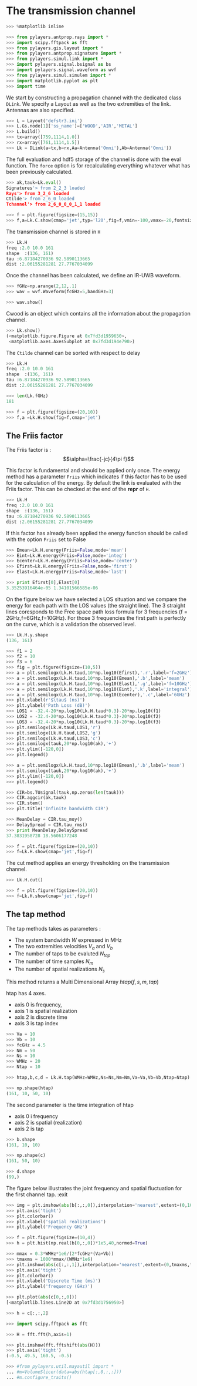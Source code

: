 # The transmission channel

```python
>>> %matplotlib inline
```

```python
>>> from pylayers.antprop.rays import *
>>> import scipy.fftpack as fft
>>> from pylayers.gis.layout import *
>>> from pylayers.antprop.signature import *
>>> from pylayers.simul.link import *
>>> import pylayers.signal.bsignal as bs
>>> import pylayers.signal.waveform as wvf
>>> from pylayers.simul.simulem import *
>>> import matplotlib.pyplot as plt
>>> import time
```

We start by constructing a propagation channel with the dedicated class `DLink`.
We specify a Layout as well as the two extremities of the link. Antennas are also specified.

```python
>>> L = Layout('defstr3.ini')
>>> L.Gs.node[1]['ss_name']=['WOOD','AIR','METAL']
>>> L.build()
>>> tx=array([759,1114,1.0])
>>> rx=array([761,1114,1.5])
>>> Lk = DLink(a=tx,b=rx,Aa=Antenna('Omni'),Ab=Antenna('Omni'))
```

The full evaluation and hdf5 storage of the channel is done with the eval function. The `force` option is for recalculating everything whatever what has been previously calculated.

```python
>>> ak,tauk=Lk.eval()
Signatures'> from 2_2_3 loaded
Rays'> from 3_2_6 loaded
Ctilde'> from 2_6_0 loaded
Tchannel'> from 2_6_0_0_0_1_1 loaded
```

```python
>>> f = plt.figure(figsize=(15,15))
>>> f,a=Lk.C.show(cmap='jet',typ='l20',fig=f,vmin=-100,vmax=-20,fontsize=22)
```

The transmission channel is stored in `H`

```python
>>> Lk.H
freq :2.0 10.0 161
shape  :(136, 161)
tau :6.87184270936 92.5890113665
dist :2.06155281281 27.7767034099
```

Once the channel has been calculated, we define an IR-UWB waveform.

```python
>>> fGHz=np.arange(2,12,.1)
>>> wav = wvf.Waveform(fcGHz=5,bandGHz=3)
```

```python
>>> wav.show()
```

Cwood is an object which contains all the information about the
propagation channel.

```python
>>> Lk.show()
(<matplotlib.figure.Figure at 0x7fd3d1959650>,
 <matplotlib.axes.AxesSubplot at 0x7fd3d194e790>)
```

The `Ctilde` channel can be sorted with respect to delay

```python
>>> Lk.H
freq :2.0 10.0 161
shape  :(136, 161)
tau :6.87184270936 92.5890113665
dist :2.06155281281 27.7767034099
```

```python
>>> len(Lk.fGHz)
181
```

```python
>>> f = plt.figure(figsize=(20,10))
>>> f,a =Lk.H.show(fig=f,cmap='jet')
```

## The Friis factor

The Friis factor is : $$\alpha=\frac{-jc}{4\pi f}$$

This factor is fundamental and should be applied only once. The energy method has a parameter `Friis` which indicates if this factor has to be used for the calculation of the energy. By default the link is evaluated with the Friis factor. This can be checked at the end of the __repr__ of `H`.

```python
>>> Lk.H
freq :2.0 10.0 161
shape  :(136, 161)
tau :6.87184270936 92.5890113665
dist :2.06155281281 27.7767034099
```

If this factor has already been applied the energy function should be called with the option `Friis` set to False

```python
>>> Emean=Lk.H.energy(Friis=False,mode='mean')
>>> Eint=Lk.H.energy(Friis=False,mode='integ')
>>> Ecenter=Lk.H.energy(Friis=False,mode='center')
>>> Efirst=Lk.H.energy(Friis=False,mode='first')
>>> Elast=Lk.H.energy(Friis=False,mode='last')
```

```python
>>> print Efirst[0],Elast[0]
3.35253916464e-05 1.34101566585e-06
```

On the figure below we have selected a LOS situation and we compare the energy for each path with the LOS values (the straight line). The 3 straight lines coresponds to the Free space path loss formula for 3 frequencies (f = 2GHz,f=6GHz,f=10GHz). For those 3 frequencies the first path is perfectly on the curve, which is a validation the observed level.

```python
>>> Lk.H.y.shape
(136, 161)
```

```python
>>> f1 = 2
>>> f2 = 10
>>> f3 = 6
>>> fig = plt.figure(figsize=(10,5))
>>> a = plt.semilogx(Lk.H.taud,10*np.log10(Efirst),'.r',label='f=2GHz')
>>> a = plt.semilogx(Lk.H.taud,10*np.log10(Emean),'.b',label='mean')
>>> a = plt.semilogx(Lk.H.taud,10*np.log10(Elast),'.g',label='f=10GHz')
>>> a = plt.semilogx(Lk.H.taud,10*np.log10(Eint),'.k',label='integral')
>>> a = plt.semilogx(Lk.H.taud,10*np.log10(Ecenter),'.c',label='6GHz')
>>> plt.xlabel(r'$\tau$ (ns)')
>>> plt.ylabel('Path Loss (dB)')
>>> LOS1 = -32.4-20*np.log10(Lk.H.taud*0.3)-20*np.log10(f1)
>>> LOS2 = -32.4-20*np.log10(Lk.H.taud*0.3)-20*np.log10(f2)
>>> LOS3 = -32.4-20*np.log10(Lk.H.taud*0.3)-20*np.log10(f3)
>>> plt.semilogx(Lk.H.taud,LOS1,'r')
>>> plt.semilogx(Lk.H.taud,LOS2,'g')
>>> plt.semilogx(Lk.H.taud,LOS3,'c')
>>> plt.semilogx(tauk,20*np.log10(ak),'+')
>>> plt.ylim([-120,0])
>>> plt.legend()
```

```python
>>> a = plt.semilogx(Lk.H.taud,10*np.log10(Emean),'.b',label='mean')
>>> plt.semilogx(tauk,20*np.log10(ak),'+')
>>> plt.ylim([-120,0])
>>> plt.legend()
```

```python
>>> CIR=bs.TUsignal(tauk,np.zeros(len(tauk)))
>>> CIR.aggcir(ak,tauk)
>>> CIR.stem()
>>> plt.title('Infinite bandwidth CIR')
```

```python
>>> MeanDelay = CIR.tau_moy()
>>> DelaySpread = CIR.tau_rms()
>>> print MeanDelay,DelaySpread
37.3831958728 18.5606177248
```

```python
>>> f = plt.figure(figsize=(20,10))
>>> f=Lk.H.show(cmap='jet',fig=f)
```

The cut method applies an energy thresholding on the transmission channel.

```python
>>> Lk.H.cut()
```

```python
>>> f = plt.figure(figsize=(20,10))
>>> f=Lk.H.show(cmap='jet',fig=f)
```

## The tap method

The tap methods takes as parameters :
+ The system bandwidth $W$ expressed in MHz
+ The two extremities velocities $V_a$ and $V_b$
+ The number of taps to be evaluted $N_{tap}$
+ The number of time samples $N_m$
+ The number of spatial realizations $N_s$

This method returns a Multi Dimensional Array $htap(f,s,m,tap)$

htap has 4 axes.

+ axis 0 is frequency,
+ axis 1 is spatial realization
+ axis 2 is discrete time
+ axis 3 is tap index

```python
>>> Va = 10
>>> Vb = 10
>>> fcGHz = 4.5
>>> Nm = 50
>>> Ns = 10
>>> WMHz = 20
>>> Ntap = 10
```

```python
>>> htap,b,c,d = Lk.H.tap(WMHz=WMHz,Ns=Ns,Nm=Nm,Va=Va,Vb=Vb,Ntap=Ntap)
```

```python
>>> np.shape(htap)
(161, 10, 50, 10)
```

The second parameter is the time integration of htap

+ axis 0 i frequency
+ axis 2 is spatial (realization)
+ axis 2 is tap

```python
>>> b.shape
(161, 10, 10)
```

```python
>>> np.shape(c)
(161, 50, 10)
```

```python
>>> d.shape
(99,)
```

The figure below illustrates the joint frequency and spatial fluctuation for the first channel tap. :exit

```python
>>> img = plt.imshow(abs(b[:,:,0]),interpolation='nearest',extent=(0,1000,fGHz[-1],fGHz[0]))
>>> plt.axis('tight')
>>> plt.colorbar()
>>> plt.xlabel('spatial realizations')
>>> plt.ylabel('Frequency GHz')
```

```python
>>> f = plt.figure(figsize=(10,4))
>>> h = plt.hist(np.real(b[0,:,0])*1e5,40,normed=True)
```

```python
>>> mmax = 0.3*WMHz*1e6/(2*fcGHz*(Va+Vb))
>>> tmaxms = 1000*mmax/(WMHz*1e6)
>>> plt.imshow(abs(c[:,:,1]),interpolation='nearest',extent=(0,tmaxms,fGHz[-1],fGHz[0]))
>>> plt.axis('tight')
>>> plt.colorbar()
>>> plt.xlabel('Discrete Time (ms)')
>>> plt.ylabel('frequency (GHz)')
```

```python
>>> plt.plot(abs(c[0,:,0]))
[<matplotlib.lines.Line2D at 0x7fd3d1756950>]
```

```python
>>> h = c[:,:,2]
```

```python
>>> import scipy.fftpack as fft
```

```python
>>> H = fft.fft(h,axis=1)
```

```python
>>> plt.imshow(fft.fftshift(abs(H)))
>>> plt.axis('tight')
(-0.5, 49.5, 160.5, -0.5)
```

```python
>>> #from pylayers.util.mayautil import *
... #m=VolumeSlicer(data=abs(htap[:,0,:,:]))
... #m.configure_traits()
```

